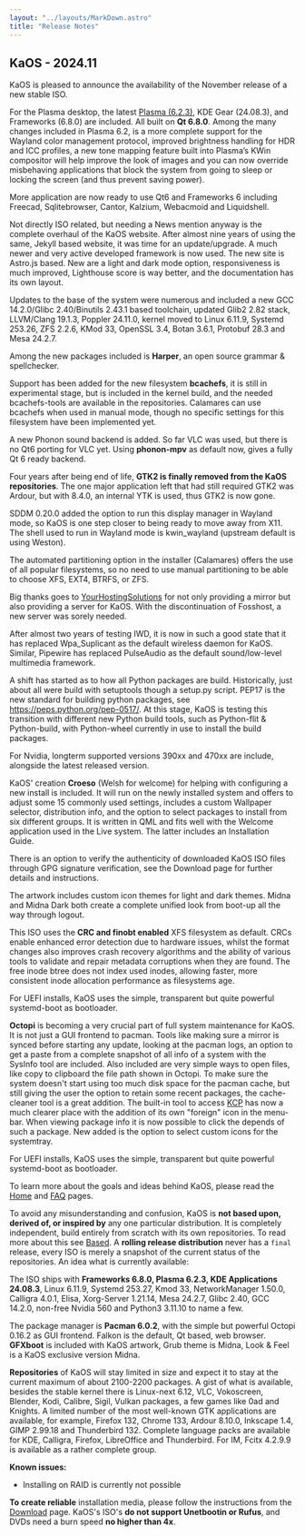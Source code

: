 ```yaml
---
layout: "../layouts/MarkDown.astro"
title: "Release Notes"
---
```


## KaOS - 2024.11

KaOS is pleased to announce the availability of the November release of a new stable ISO.

For the Plasma desktop, the latest [Plasma (6.2.3)](https://kde.org/announcements/plasma/6/6.2.0/), KDE Gear (24.08.3), and Frameworks (6.8.0) are included. All built on **Qt 6.8.0**. Among the many changes included in Plasma 6.2, is a more complete support for the Wayland color management protocol, improved brightness handling for HDR and ICC profiles, a new tone mapping feature built into Plasma’s KWin compositor will help improve the look of images and you can now override misbehaving applications that block the system from going to sleep or locking the screen (and thus prevent saving power).

More application are now ready to use Qt6 and Frameworks 6 including Freecad, Sqlitebrowser, Cantor, Kalzium, Webacmoid and Liquidshell.

Not directly ISO related, but needing a News mention anyway is the complete overhaul of the KaOS website. After almost nine years of using the same, Jekyll based website, it was time for an update/upgrade. A much newer and very active developed framework is now used. The new site is Astro.js based.
New are a light and dark mode option, responsiveness is much improved, Lighthouse score is way better, and the documentation has its own layout.

Updates to the base of the system were numerous and included a new GCC 14.2.0/Glibc 2.40/Binutils 2.43.1 based toolchain, updated Glib2 2.82 stack, LLVM/Clang 19.1.3, Poppler 24.11.0, kernel moved to Linux 6.11.9, Systemd 253.26, ZFS 2.2.6, KMod 33, OpenSSL 3.4, Botan 3.6.1, Protobuf 28.3 and Mesa 24.2.7.

Among the new packages included is **Harper**, an open source grammar & spellchecker.

Support has been added for the new filesystem **bcachefs**, it is still in experimental stage, but is included in the kernel build, and the needed bcachefs-tools are available in the repositories. Calamares can use bcachefs when used in manual mode, though no specific settings for this filesystem have been implemented yet.

A new Phonon sound backend is added. So far VLC was used, but there is no Qt6 porting for VLC yet. Using **phonon-mpv** as default now, gives a fully Qt 6 ready backend.

Four years after being end of life, **GTK2 is finally removed from the KaOS repositories**. The one major application left that had still required GTK2 was Ardour, but with 8.4.0, an internal YTK is used, thus GTK2 is now gone.

SDDM 0.20.0 added the option to run this display manager in Wayland mode, so KaOS is one step closer to being ready to move away from X11. The shell used to run in Wayland mode is kwin_wayland (upstream default is using Weston).

The automated partitioning option in the installer (Calamares) offers the use of all popular filesystems, so no need to use manual partitioning to be able to choose XFS, EXT4, BTRFS, or ZFS.

Big thanks goes to [YourHostingSolutions](https://yourhostingsolutions.com/) for not only providing a mirror but also providing a server for KaOS. With the discontinuation of Fosshost, a new server was sorely needed.

After almost two years of testing IWD, it is now in such a good state that it has replaced Wpa_Suplicant as the default wireless daemon for KaOS.
Similar, Pipewire has replaced PulseAudio as the default sound/low-level multimedia framework.

A shift has started as to how all Python packages are build. Historically, just about all were build with setuptools though a setup.py script. PEP17 is the new standard for building python packages, see https://peps.python.org/pep-0517/. At this stage, KaOS is testing this transition with different new Python build tools, such as Python-flit & Python-build, with Python-wheel currently in use to install the build packages.

For Nvidia, longterm supported versions 390xx and 470xx are include, alongside the latest released version.

KaOS' creation **Croeso** (Welsh for welcome) for helping with configuring a new install is included. It will run on the newly installed system and offers to adjust some 15 commonly used settings, includes a custom Wallpaper selector, distribution info, and the option to select packages to install from six different groups. It is written in QML and fits well with the Welcome application used in the Live system. The latter includes an Installation Guide.

There is an option to verify the authenticity of downloaded KaOS ISO files through GPG signature verification, see the Download page for further details and instructions.

The artwork includes custom icon themes for light and dark themes. Midna and Midna Dark both create a complete unified look from boot-up all the way through logout.

This ISO uses the **CRC and finobt enabled** XFS filesystem as default. CRCs enable enhanced error detection due to hardware issues, whilst the format changes also improves crash recovery algorithms and the ability of various tools to validate and repair metadata corruptions when they are found. The free inode btree does not index used inodes, allowing faster, more consistent inode allocation performance as filesystems age.

For UEFI installs, KaOS uses the simple, transparent but quite powerful systemd-boot as bootloader.

**Octopi** is becoming a very crucial part of full system maintenance for KaOS. It is not just a GUI frontend to pacman. Tools like making sure a mirror is synced before starting any update, looking at the pacman logs, an option to get a paste from a complete snapshot of all info of a system with the SysInfo tool are included. Also included are very simple ways to open files, like copy to clipboard the file path shown in Octopi. To make sure the system doesn't start using too much disk space for the pacman cache, but still giving the user the option to retain some recent packages, the cache-cleaner tool is a great addition. The built-in tool to access [KCP](https://github.com/KaOS-Community-Packages) has now a much clearer place with the addition of its own "foreign" icon in the menu-bar. When viewing package info it is now possible to click the depends of such a package. New added is the option to select custom icons for the systemtray.

For UEFI installs, KaOS uses the simple, transparent but quite powerful systemd-boot as bootloader.

To learn more about the goals and ideas behind KaOS, please read the [Home](https://kaosx.us/) and [FAQ](https://kaosx.us/#faq/) pages.

To avoid any misunderstanding and confusion, KaOS is **not based upon, derived of, or inspired by** any one particular distribution. It is completely independent, build entirely from scratch with its own repositories. To read more about this see [Based](https://kaosx.us/#faq/). A **rolling release distribution** never has a `final` release, every ISO is merely a snapshot of the current status of the repositories. An idea what is currently available:

The ISO ships with **Frameworks 6.8.0, Plasma 6.2.3, KDE Applications 24.08.3**, Linux 6.11.9, Systemd 253.27, Kmod 33, NetworkManager 1.50.0, Calligra 4.0.1, Elisa, Xorg-Server 1.21.14, Mesa 24.2.7, Glibc 2.40, GCC 14.2.0, non-free Nvidia 560 and Python3 3.11.10 to name a few.

The package manager is **Pacman 6.0.2**, with the simple but powerful Octopi 0.16.2 as GUI frontend. Falkon is the default, Qt based, web browser. **GFXboot** is included with KaOS artwork, Grub theme is Midna, Look &amp; Feel is a KaOS exclusive version Midna.

**Repositories** of KaOS will stay limited in size and expect it to stay at the current maximum of about 2100-2200 packages. A gist of what is available, besides the stable kernel there is Linux-next 6.12, VLC, Vokoscreen, Blender, Kodi, Calibre, Sigil, Vulkan packages, a few games like 0ad and Knights.
A limited number of the most well-known GTK applications are available, for example, Firefox 132, Chrome 133, Ardour 8.10.0, Inkscape 1.4, GIMP 2.99.18 and Thunderbird 132. Complete language packs are available for KDE, Calligra, Firefox, LibreOffice and Thunderbird. For IM, Fcitx 4.2.9.9 is available as a rather complete group.

**Known issues:**

- Installing on RAID is currently not possible

**To create reliable** installation media, please follow the instructions from the [Download](https://kaosx.us/download/) page. KaOS's ISO's **do not support Unetbootin or Rufus**, and DVDs need a burn speed **no higher than 4x**.

